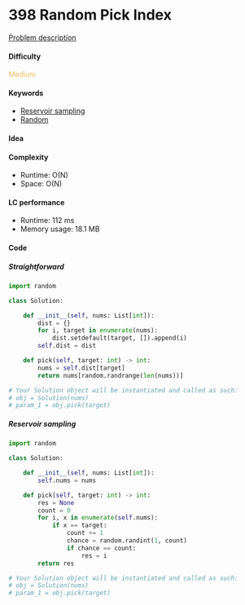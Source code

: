 398 Random Pick Index
=======================
[Problem description](https://leetcode.com/problems/random-pick-index/)

#### Difficulty
<span style="color:#FABC60">Medium</span>

#### Keywords
- [Reservoir sampling](../categories/reservoir_sampling.md)
- [Random](../categories/random.md)

#### Idea


#### Complexity
- Runtime: O(N)
- Space: O(N)

#### LC performance
- Runtime: 112 ms
- Memory usage: 18.1 MB

#### Code
##### Straightforward
```python
import random

class Solution:

    def __init__(self, nums: List[int]):
        dist = {}
        for i, target in enumerate(nums):
            dist.setdefault(target, []).append(i)
        self.dist = dist

    def pick(self, target: int) -> int:
        nums = self.dist[target]
        return nums[random.randrange(len(nums))]

# Your Solution object will be instantiated and called as such:
# obj = Solution(nums)
# param_1 = obj.pick(target)
```

##### Reservoir sampling
```python
import random

class Solution:

    def __init__(self, nums: List[int]):
        self.nums = nums

    def pick(self, target: int) -> int:
        res = None
        count = 0
        for i, x in enumerate(self.nums):
            if x == target:
                count += 1
                chance = random.randint(1, count)
                if chance == count:
                    res = i
        return res

# Your Solution object will be instantiated and called as such:
# obj = Solution(nums)
# param_1 = obj.pick(target)
```